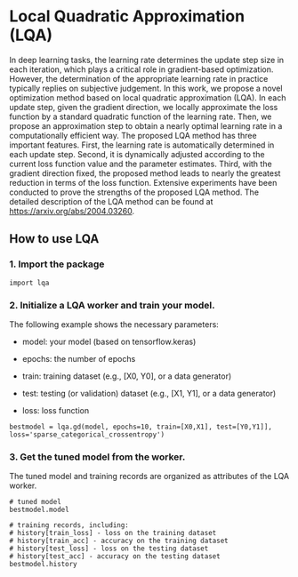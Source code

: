 # Local Quadratic Approximation (LQA)
In deep learning tasks, the learning rate determines the update step size in each iteration, which plays a critical role in gradient-based optimization. However, the determination of the appropriate learning rate in practice typically replies on subjective judgement. In this work, we propose a novel optimization method based on local quadratic approximation (LQA). In each update step, given the gradient direction, we locally approximate the loss function by a standard quadratic function of the learning rate. Then, we propose an approximation step to obtain a nearly optimal learning rate in a computationally efficient way. The proposed LQA method has three important features. First, the learning rate is automatically determined in each update step. Second, it is dynamically adjusted according to the current loss function value and the parameter estimates. Third, with the gradient direction fixed, the proposed method leads to nearly the greatest reduction in terms of the loss function. Extensive experiments have been conducted to prove the strengths of the proposed LQA method. The detailed description of the LQA method can be found at https://arxiv.org/abs/2004.03260.

## How to use LQA
### 1. Import the package
```
import lqa
```

### 2. Initialize a LQA worker and train your model. 

The following example shows the necessary parameters: 

* model: your model (based on tensorflow.keras)

* epochs: the number of epochs

* train: training dataset (e.g., [X0, Y0], or a data generator)

* test: testing (or validation) dataset (e.g., [X1, Y1], or a data generator)

* loss: loss function

```
bestmodel = lqa.gd(model, epochs=10, train=[X0,X1], test=[Y0,Y1]], loss='sparse_categorical_crossentropy')
```

### 3. Get the tuned model from the worker.

The tuned model and training records are organized as attributes of the LQA worker.
```
# tuned model
bestmodel.model

# training records, including:
# history[train_loss] - loss on the training dataset
# history[train_acc] - accuracy on the training dataset
# history[test_loss] - loss on the testing dataset
# history[test_acc] - accuracy on the testing dataset
bestmodel.history
```

